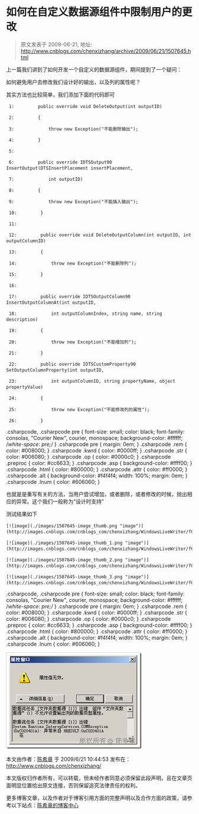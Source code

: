 # 如何在自定义数据源组件中限制用户的更改 
> 原文发表于 2009-06-21, 地址: http://www.cnblogs.com/chenxizhang/archive/2009/06/21/1507645.html 


上一篇我们讲到了如何开发一个自定义的数据源组件，期间提到了一个疑问：

 如何避免用户去修改我们设计好的输出，以及列的属性呢？

 其实方法也比较简单，我们添加下面的代码即可

 
```
 1:         public override void DeleteOutput(int outputID)
```

```
 2:         {
```

```
 3:             throw new Exception("不能删除输出");
```

```
 4:         }
```

```
 5:  
```

```
 6:         public override IDTSOutput90 InsertOutput(DTSInsertPlacement insertPlacement, 
```

```
 7:             int outputID)
```

```
 8:         {
```

```
 9:             throw new Exception("不能插入输出");
```

```
 10:         }
```

```
 11:  
```

```
 12:         public override void DeleteOutputColumn(int outputID, int outputColumnID)
```

```
 13:         {
```

```
 14:             throw new Exception("不能删除列");
```

```
 15:         }
```

```
 16:  
```

```
 17:         public override IDTSOutputColumn90 InsertOutputColumnAt(int outputID, 
```

```
 18:             int outputColumnIndex, string name, string description)
```

```
 19:         {
```

```
 20:             throw new Exception("不能增加列");
```

```
 21:         }
```

```
 22:         public override IDTSCustomProperty90 SetOutputColumnProperty(int outputID, 
```

```
 23:             int outputColumnID, string propertyName, object propertyValue)
```

```
 24:         {
```

```
 25:             throw new Exception("不能修改列的属性");
```

```
 26:         }
```

.csharpcode, .csharpcode pre
{
 font-size: small;
 color: black;
 font-family: consolas, "Courier New", courier, monospace;
 background-color: #ffffff;
 /*white-space: pre;*/
}
.csharpcode pre { margin: 0em; }
.csharpcode .rem { color: #008000; }
.csharpcode .kwrd { color: #0000ff; }
.csharpcode .str { color: #006080; }
.csharpcode .op { color: #0000c0; }
.csharpcode .preproc { color: #cc6633; }
.csharpcode .asp { background-color: #ffff00; }
.csharpcode .html { color: #800000; }
.csharpcode .attr { color: #ff0000; }
.csharpcode .alt 
{
 background-color: #f4f4f4;
 width: 100%;
 margin: 0em;
}
.csharpcode .lnum { color: #606060; }

也就是是重写有关的方法，当用户尝试增加，或者删除，或者修改的时候，抛出相应的异常。这个我们一般称为“设计时支持”


测试结果如下


```
[![image](./images/1507645-image_thumb.png "image")](http://images.cnblogs.com/cnblogs_com/chenxizhang/WindowsLiveWriter/f04c145dbda8_9724/image_2.png) 
```

```
[![image](./images/1507645-image_thumb_1.png "image")](http://images.cnblogs.com/cnblogs_com/chenxizhang/WindowsLiveWriter/f04c145dbda8_9724/image_4.png) 
```

```
[![image](./images/1507645-image_thumb_2.png "image")](http://images.cnblogs.com/cnblogs_com/chenxizhang/WindowsLiveWriter/f04c145dbda8_9724/image_6.png) 
```

```
[![image](./images/1507645-image_thumb_3.png "image")](http://images.cnblogs.com/cnblogs_com/chenxizhang/WindowsLiveWriter/f04c145dbda8_9724/image_8.png) 
```

.csharpcode, .csharpcode pre
{
 font-size: small;
 color: black;
 font-family: consolas, "Courier New", courier, monospace;
 background-color: #ffffff;
 /*white-space: pre;*/
}
.csharpcode pre { margin: 0em; }
.csharpcode .rem { color: #008000; }
.csharpcode .kwrd { color: #0000ff; }
.csharpcode .str { color: #006080; }
.csharpcode .op { color: #0000c0; }
.csharpcode .preproc { color: #cc6633; }
.csharpcode .asp { background-color: #ffff00; }
.csharpcode .html { color: #800000; }
.csharpcode .attr { color: #ff0000; }
.csharpcode .alt 
{
 background-color: #f4f4f4;
 width: 100%;
 margin: 0em;
}
.csharpcode .lnum { color: #606060; }





[![image](./images/1507645-image_thumb_4.png "image")](http://images.cnblogs.com/cnblogs_com/chenxizhang/WindowsLiveWriter/f04c145dbda8_9724/image_10.png)


本文由作者：[陈希章](http://www.xizhang.com) 于 2009/6/21 10:44:53 
发布在：<http://www.cnblogs.com/chenxizhang/>  

本文版权归作者所有，可以转载，但未经作者同意必须保留此段声明，且在文章页面明显位置给出原文连接，否则保留追究法律责任的权利。   

更多博客文章，以及作者对于博客引用方面的完整声明以及合作方面的政策，请参考以下站点：[陈希章的博客中心](http://www.xizhang.com/blog.htm)
